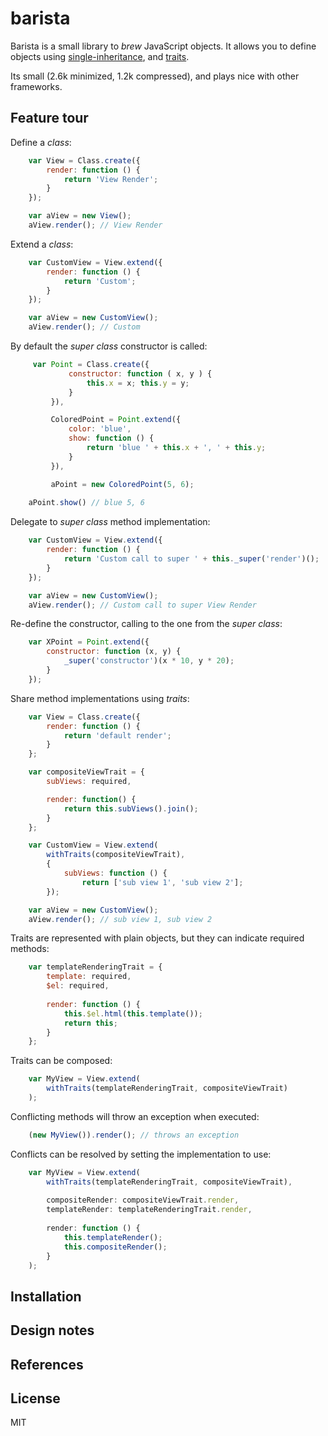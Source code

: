 barista
=======

Barista is a small library to _brew_ JavaScript objects. It allows you to define objects using [single-inheritance], and [traits].

Its small (2.6k minimized, 1.2k compressed), and plays nice with other frameworks.


Feature tour
------------

Define a _class_:
```js
    var View = Class.create({
        render: function () {
            return 'View Render';
        }
    });

    var aView = new View();
    aView.render(); // View Render
```
Extend a _class_:
```js
    var CustomView = View.extend({
        render: function () {
            return 'Custom';
        }
    });

    var aView = new CustomView();
    aView.render(); // Custom
```
By default the _super class_ constructor is called:
```js
     var Point = Class.create({
             constructor: function ( x, y ) {
                 this.x = x; this.y = y;
             }
         }),

         ColoredPoint = Point.extend({
             color: 'blue',
             show: function () {
                 return 'blue ' + this.x + ', ' + this.y;
             }
         }),

         aPoint = new ColoredPoint(5, 6);
         
    aPoint.show() // blue 5, 6
```
Delegate to _super class_ method implementation:
```js
    var CustomView = View.extend({
        render: function () {
            return 'Custom call to super ' + this._super('render')();
        }
    });

    var aView = new CustomView();
    aView.render(); // Custom call to super View Render
```
Re-define the constructor, calling to the one from the _super class_:
```js
    var XPoint = Point.extend({
        constructor: function (x, y) {
            _super('constructor')(x * 10, y * 20);
        }
    });
```
Share method implementations using _traits_:
```js
    var View = Class.create({
        render: function () {
            return 'default render';
        }
    };

    var compositeViewTrait = {
        subViews: required,

        render: function() {
            return this.subViews().join();
        }
    };

    var CustomView = View.extend(
        withTraits(compositeViewTrait),
        {
            subViews: function () {
                return ['sub view 1', 'sub view 2'];
        });

    var aView = new CustomView();
    aView.render(); // sub view 1, sub view 2
```
Traits are represented with plain objects, but they can indicate required methods:
```js
    var templateRenderingTrait = {
        template: required,
        $el: required,
        
        render: function () {
            this.$el.html(this.template());
            return this;
        }
    };
```
Traits can be composed:
```js
    var MyView = View.extend(
        withTraits(templateRenderingTrait, compositeViewTrait)
    );
```
Conflicting methods will throw an exception when executed:
```js
    (new MyView()).render(); // throws an exception
```
Conflicts can be resolved by setting the implementation to use:
```js
    var MyView = View.extend(
        withTraits(templateRenderingTrait, compositeViewTrait),
        
        compositeRender: compositeViewTrait.render,
        templateRender: templateRenderingTrait.render,
        
        render: function () {
            this.templateRender();
            this.compositeRender();
        }
    );
```


Installation
------------

Design notes
------------

References
----------

License
-------

MIT

[single-inheritance]: http://en.wikipedia.org/wiki/Inheritance_(object-oriented_programming)

[traits]: http://en.wikipedia.org/wiki/Trait_(computer_programming)
